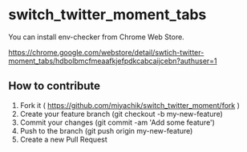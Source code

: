 # switch_twitter_moment_tabs
You can install env-checker from Chrome Web Store.

https://chrome.google.com/webstore/detail/swtich-twitter-moment_tabs/hdbolbmcfmeaafkjefpdkcabcaijcebn?authuser=1

## How to contribute

1. Fork it ( https://github.com/miyachik/switch_twitter_moment/fork )
2. Create your feature branch (git checkout -b my-new-feature)
3. Commit your changes (git commit -am 'Add some feature')
4. Push to the branch (git push origin my-new-feature)
5. Create a new Pull Request
